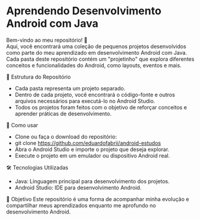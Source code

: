 # Aprendendo Desenvolvimento Android com Java
Bem-vindo ao meu repositório! 🎉<br>
Aqui, você encontrará uma coleção de pequenos projetos desenvolvidos como parte do meu aprendizado em desenvolvimento Android com Java. Cada pasta deste repositório contém um "projetinho" que explora diferentes conceitos e funcionalidades do Android, como layouts, eventos e mais.

📁 Estrutura do Repositório<br>
+ Cada pasta representa um projeto separado.
+ Dentro de cada projeto, você encontrará o código-fonte e outros arquivos necessários para executá-lo no Android Studio.
+ Todos os projetos foram feitos com o objetivo de reforçar conceitos e aprender práticas de desenvolvimento.

🚀 Como usar
+ Clone ou faça o download do repositório:
+ git clone https://github.com/eduardofabrii/android-estudos
+ Abra o Android Studio e importe o projeto que deseja explorar.
+ Execute o projeto em um emulador ou dispositivo Android real.

🛠 Tecnologias Utilizadas<br>
+ Java: Linguagem principal para desenvolvimento dos projetos.
+ Android Studio: IDE para desenvolvimento Android.

🎯 Objetivo
Este repositório é uma forma de acompanhar minha evolução e compartilhar meus aprendizados enquanto me aprofundo no desenvolvimento Android.

